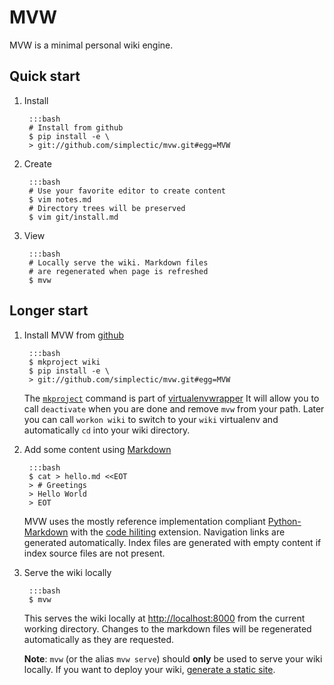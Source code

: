 # MVW

MVW is a minimal personal wiki engine.

## Quick start
    
1. Install

        :::bash
        # Install from github
        $ pip install -e \
        > git://github.com/simplectic/mvw.git#egg=MVW

2. Create

        :::bash
        # Use your favorite editor to create content
        $ vim notes.md
        # Directory trees will be preserved
        $ vim git/install.md   

3. View

        :::bash
        # Locally serve the wiki. Markdown files
        # are regenerated when page is refreshed
        $ mvw

## Longer start

1. Install MVW from [github][1]

        :::bash
        $ mkproject wiki 
        $ pip install -e \
        > git://github.com/simplectic/mvw.git#egg=MVW

    The [`mkproject`][3] command is part of [virtualenvwrapper][2]
    It will allow you to call `deactivate` when you are done and 
    remove `mvw` from your path.  Later you can call `workon wiki` 
    to switch to your `wiki` virtualenv and automatically `cd` into
    your wiki directory.


2. Add some content using [Markdown][4]

        :::bash
        $ cat > hello.md <<EOT
        > # Greetings
        > Hello World
        > EOT

    MVW uses the mostly reference implementation compliant 
    [Python-Markdown][5] with the [code hiliting][6] extension.
    Navigation links are generated automatically. Index files 
    are generated with empty content if index source files are
    not present.
    
3. Serve the wiki locally

        :::bash
        $ mvw 

    This serves the wiki locally at <http://localhost:8000> from the 
    current working directory. Changes to the markdown files will be
    regenerated automatically as they are requested.
    
    **Note**: `mvw` (or the alias `mvw serve`) should **only** be used to
    serve your wiki locally.  If you want to deploy your wiki, 
    [generate a static site][7].


[1]: http://github.com/simplectic/mvw
[2]: http://www.doughellmann.com/docs/virtualenvwrapper/
[3]: http://www.doughellmann.com/docs/virtualenvwrapper/command_ref.html#project-directory-management
[4]: http://daringfireball.net/projects/markdown/
[5]: http://www.freewisdom.org/projects/python-markdown
[6]: /examples/code.html
[7]: /site_generation.html
